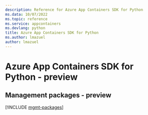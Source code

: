 ```yaml
---
description: Reference for Azure App Containers SDK for Python
ms.data: 10/07/2022
ms.topic: reference
ms.service: appcontainers
ms.devlang: python
title: Azure App Containers SDK for Python
ms.author: lmazuel
author: lmazuel
---
```

# Azure App Containers SDK for Python - preview

## Management packages - preview
[!INCLUDE [mgmt-packages](app-containers-mgmt-index.md)]